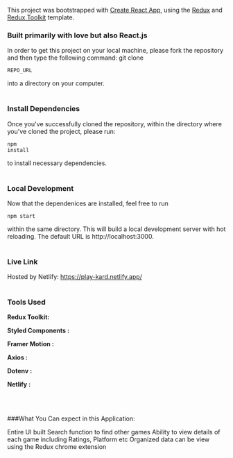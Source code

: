 This project was bootstrapped with [Create React App](https://github.com/facebook/create-react-app), using the [Redux](https://redux.js.org/) and [Redux Toolkit](https://redux-toolkit.js.org/) template.


### Built primarily with love but also React.js
In order to get this project on your local machine, please fork the repository and then type the following command: git clone <p><code>REPO_URL</code></p> into a directory on your computer.
<br>
<br>


### Install Dependencies
Once you've successfully cloned the repository, within the directory where you've cloned the project, please run: <p><code>npm install</code></p> to install necessary dependencies.
<br>
<br>


### Local Development
Now that the dependenices are installed, feel free to run <p><code>npm start</code></p> within the same directory. This will build a local development server with hot reloading. The default URL is http://localhost:3000.
<br>
<br>


### Live Link
Hosted by Netlify: https://play-kard.netlify.app/
<br>
<br>


### Tools Used

**Redux Toolkit:**

**Styled Components :**

**Framer Motion :**

**Axios :**

**Dotenv :**

**Netlify :**


<br>
<br>

###What You Can expect in this Application:

Entire UI built
Search function to find other games
Ability to view details of each game including Ratings, Platform etc
Organized data can be view using the Redux chrome extension







